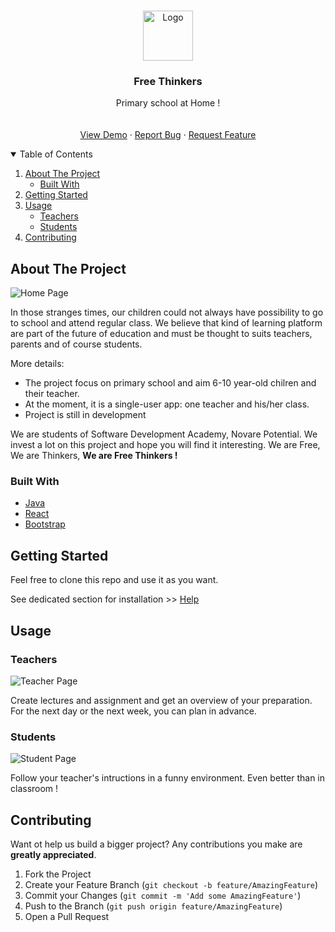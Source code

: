 <!--
*** Made with help of Best-README-Template. 
*** See source - > https://github.com/othneildrew/Best-README-Template
-->


<!-- PROJECT LOGO -->
<br />
<p align="center">
  <a href="https://github.com/asad-tirmizi/sda-group-project-gp3">
    <img src="/frontend/src/assets/img/components/navbar/logo-icon.png" alt="Logo" width="80" height="80">
  </a>

  <h3 align="center">Free Thinkers</h3>

  <p align="center">
    Primary school at Home !
    <br />
    <br />
    <br />
    <a href="https://free-thinker-d732f.web.app/" target="_blank">View Demo</a>
    ·
    <a href="https://github.com/asad-tirmizi/sda-group-project-gp3/issues">Report Bug</a>
    ·
    <a href="https://github.com/asad-tirmizi/sda-group-project-gp3/issues">Request Feature</a>
  </p>
</p>



<!-- TABLE OF CONTENTS -->
<details open="open">
  <summary>Table of Contents</summary>
  <ol>
    <li>
      <a href="#about-the-project">About The Project</a>
      <ul>
        <li><a href="#built-with">Built With</a></li>
      </ul>
    </li>
    <li>
      <a href="#getting-started">Getting Started</a>
    </li>
    <li>
        <a href="#usage">Usage</a>
        <ul>
          <li><a href="#teachers">Teachers</a></li>
          <li><a href="#students">Students</a></li>
        </ul>
    </li>
    <li><a href="#contributing">Contributing</a></li>
  </ol>
</details>



<!-- ABOUT THE PROJECT -->
## About The Project

![Home Page](frontend/src/assets/img/child-reading.jpg)

In those stranges times, our children could not always have possibility to go to school and attend regular class. We believe that kind of learning platform are part of the future of education and must be thought to suits teachers, parents and of course students.

More details:
* The project focus on primary school and aim 6-10 year-old chilren and their teacher.
* At the moment, it is a single-user app: one teacher and his/her class.
* Project is still in development

We are students of Software Development Academy, Novare Potential. We invest a lot on this project and hope you will find it interesting. We are Free, We are Thinkers, **We are Free Thinkers !**

### Built With

* [Java](https://www.java.com)
* [React](https://reactjs.org)
* [Bootstrap](https://getbootstrap.com)



<!-- GETTING STARTED -->
## Getting Started

Feel free to clone this repo and use it as you want.

See dedicated section for installation >> [Help](./Help.md)


<!-- USAGE EXAMPLES -->
## Usage

### Teachers

![Teacher Page](frontend/src/assets/img/carousel/teacher-carousel-1.png)

Create lectures and assignment and get an overview of your preparation.
For the next day or the next week, you can plan in advance.

### Students

![Student Page](frontend/src/assets/img/carousel/student-carousel-1.png)

Follow your teacher's intructions in a funny environment. Even better than in classroom !


<!-- CONTRIBUTING -->
## Contributing

Want ot help us build a bigger project? Any contributions you make are **greatly appreciated**.

1. Fork the Project
2. Create your Feature Branch (`git checkout -b feature/AmazingFeature`)
3. Commit your Changes (`git commit -m 'Add some AmazingFeature'`)
4. Push to the Branch (`git push origin feature/AmazingFeature`)
5. Open a Pull Request
